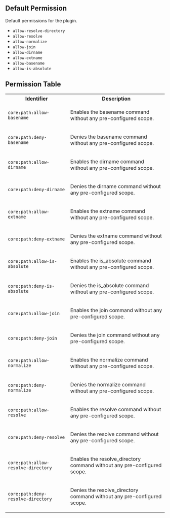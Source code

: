 ## Default Permission

Default permissions for the plugin.

- `allow-resolve-directory`
- `allow-resolve`
- `allow-normalize`
- `allow-join`
- `allow-dirname`
- `allow-extname`
- `allow-basename`
- `allow-is-absolute`

## Permission Table 

<table>
<tr>
<th>Identifier</th>
<th>Description</th>
</tr>


<tr>
<td>

`core:path:allow-basename`

</td>
<td>

Enables the basename command without any pre-configured scope.

</td>
</tr>

<tr>
<td>

`core:path:deny-basename`

</td>
<td>

Denies the basename command without any pre-configured scope.

</td>
</tr>

<tr>
<td>

`core:path:allow-dirname`

</td>
<td>

Enables the dirname command without any pre-configured scope.

</td>
</tr>

<tr>
<td>

`core:path:deny-dirname`

</td>
<td>

Denies the dirname command without any pre-configured scope.

</td>
</tr>

<tr>
<td>

`core:path:allow-extname`

</td>
<td>

Enables the extname command without any pre-configured scope.

</td>
</tr>

<tr>
<td>

`core:path:deny-extname`

</td>
<td>

Denies the extname command without any pre-configured scope.

</td>
</tr>

<tr>
<td>

`core:path:allow-is-absolute`

</td>
<td>

Enables the is_absolute command without any pre-configured scope.

</td>
</tr>

<tr>
<td>

`core:path:deny-is-absolute`

</td>
<td>

Denies the is_absolute command without any pre-configured scope.

</td>
</tr>

<tr>
<td>

`core:path:allow-join`

</td>
<td>

Enables the join command without any pre-configured scope.

</td>
</tr>

<tr>
<td>

`core:path:deny-join`

</td>
<td>

Denies the join command without any pre-configured scope.

</td>
</tr>

<tr>
<td>

`core:path:allow-normalize`

</td>
<td>

Enables the normalize command without any pre-configured scope.

</td>
</tr>

<tr>
<td>

`core:path:deny-normalize`

</td>
<td>

Denies the normalize command without any pre-configured scope.

</td>
</tr>

<tr>
<td>

`core:path:allow-resolve`

</td>
<td>

Enables the resolve command without any pre-configured scope.

</td>
</tr>

<tr>
<td>

`core:path:deny-resolve`

</td>
<td>

Denies the resolve command without any pre-configured scope.

</td>
</tr>

<tr>
<td>

`core:path:allow-resolve-directory`

</td>
<td>

Enables the resolve_directory command without any pre-configured scope.

</td>
</tr>

<tr>
<td>

`core:path:deny-resolve-directory`

</td>
<td>

Denies the resolve_directory command without any pre-configured scope.

</td>
</tr>
</table>
